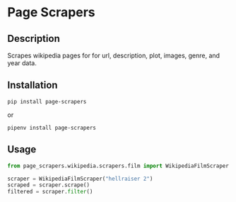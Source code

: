 # Page Scrapers

## Description

Scrapes wikipedia pages for for url, description, plot, images, genre, and year data.

## Installation

```
pip install page-scrapers
```

or

```
pipenv install page-scrapers
```

## Usage

```python
from page_scrapers.wikipedia.scrapers.film import WikipediaFilmScraper

scraper = WikipediaFilmScraper("hellraiser 2")
scraped = scraper.scrape()
filtered = scraper.filter()
```
